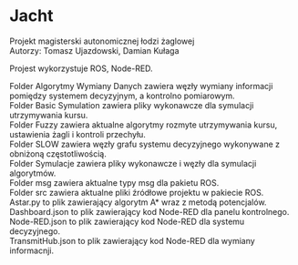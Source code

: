 # Jacht

Projekt magisterski autonomicznej łodzi żaglowej <br/>
Autorzy: Tomasz Ujazdowski, Damian Kułaga<br/>

Projest wykorzystuje ROS, Node-RED.<br/>

Folder Algorytmy Wymiany Danych zawiera węzły wymiany informacji pomiędzy systemem decyzyjnym, a kontrolno pomiarowym.<br/>
Folder Basic Symulation zawiera pliky wykonawcze dla symulacji utrzymywania kursu.<br/>
Folder Fuzzy zawiera aktualne algorytmy rozmyte utrzymywania kursu, ustawienia żagli i kontroli przechyłu.<br/>
Folder SLOW zawiera węzły grafu systemu decyzyjnego wykonywane z obniżoną częstotliwością.<br/>
Folder Symulacje zawiera pliky wykonawcze i węzły dla symulacji algorytmów.<br/>
Folder msg zawiera aktualne typy msg dla pakietu ROS.<br/>
Folder src zawiera aktualne pliki źródłowe projektu w pakiecie ROS.<br/>
Astar.py to plik zawierający algorytm A* wraz z metodą potencjalów.<br/>
Dashboard.json to plik zawierający kod Node-RED dla panelu kontrolnego.<br/>
Node-RED.json to plik zawierający kod Node-RED dla systemu decyzyjnego.<br/>
TransmitHub.json to plik zawierający kod Node-RED dla wymiany informacnji.<br/>
